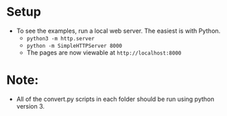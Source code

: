 # Setup
- To see the examples, run a local web server. The easiest is with Python.
  - `python3 -m http.server`
  - `python -m SimpleHTTPServer 8000`
  - The pages are now viewable at `http://localhost:8000`

# Note:
- All of the convert.py scripts in each folder should be run using python version 3.
